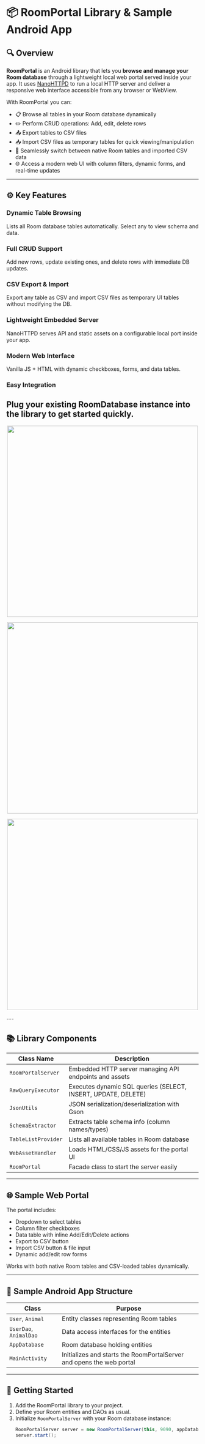 # 📦 RoomPortal Library & Sample Android App

## 🔍 Overview

**RoomPortal** is an Android library that lets you **browse and manage your Room database** through a lightweight local web portal served inside your app. It uses [NanoHTTPD](https://github.com/NanoHttpd/nanohttpd) to run a local HTTP server and deliver a responsive web interface accessible from any browser or WebView.

With RoomPortal you can:

- 📋 Browse all tables in your Room database dynamically  
- ✏️ Perform CRUD operations: Add, edit, delete rows  
- 📤 Export tables to CSV files  
- 📥 Import CSV files as temporary tables for quick viewing/manipulation  
- 🔄 Seamlessly switch between native Room tables and imported CSV data  
- 🌐 Access a modern web UI with column filters, dynamic forms, and real-time updates  

---

## ⚙️ Key Features

### Dynamic Table Browsing  
Lists all Room database tables automatically. Select any to view schema and data.

### Full CRUD Support  
Add new rows, update existing ones, and delete rows with immediate DB updates.

### CSV Export & Import  
Export any table as CSV and import CSV files as temporary UI tables without modifying the DB.

### Lightweight Embedded Server  
NanoHTTPD serves API and static assets on a configurable local port inside your app.

### Modern Web Interface  
Vanilla JS + HTML with dynamic checkboxes, forms, and data tables.

### Easy Integration  
Plug your existing RoomDatabase instance into the library to get started quickly.
---

<p align="center">
  <img src="https://github.com/user-attachments/assets/fb8a5914-43f9-4292-b202-835895fd2d36" width="500" />
</p>

<p align="center">
  <img src="https://github.com/user-attachments/assets/7f30446f-77a0-40b2-8fdb-050759b1ed07" width="500" />
</p>

<p align="center">
  <img src="https://github.com/user-attachments/assets/9716450c-de3a-4140-bb54-2e8e1e366ed2" width="500" />
</p>
---

## 📚 Library Components

| Class Name         | Description                                                        |
|--------------------|--------------------------------------------------------------------|
| `RoomPortalServer` | Embedded HTTP server managing API endpoints and assets            |
| `RawQueryExecutor` | Executes dynamic SQL queries (SELECT, INSERT, UPDATE, DELETE)     |
| `JsonUtils`        | JSON serialization/deserialization with Gson                      |
| `SchemaExtractor`  | Extracts table schema info (column names/types)                    |
| `TableListProvider`| Lists all available tables in Room database                        |
| `WebAssetHandler`  | Loads HTML/CSS/JS assets for the portal UI                         |
| `RoomPortal`       | Facade class to start the server easily                            |

---

## 🌐 Sample Web Portal

The portal includes:

- Dropdown to select tables  
- Column filter checkboxes  
- Data table with inline Add/Edit/Delete actions  
- Export to CSV button  
- Import CSV button & file input  
- Dynamic add/edit row forms  

Works with both native Room tables and CSV-loaded tables dynamically.

---

## 📱 Sample Android App Structure

| Class         | Purpose                                          |
|---------------|-------------------------------------------------|
| `User`, `Animal`  | Entity classes representing Room tables         |
| `UserDao`, `AnimalDao` | Data access interfaces for the entities         |
| `AppDatabase` | Room database holding entities                    |
| `MainActivity`| Initializes and starts the RoomPortalServer and opens the web portal |

---

## 🚀 Getting Started

1. Add the RoomPortal library to your project.  
2. Define your Room entities and DAOs as usual.  
3. Initialize `RoomPortalServer` with your Room database instance:  
   ```java
   RoomPortalServer server = new RoomPortalServer(this, 9090, appDatabase);
   server.start();
